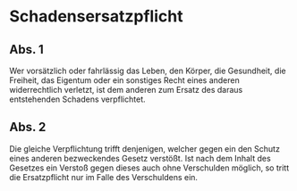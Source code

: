 # Schadensersatzpflicht



## Abs. 1

 Wer vorsätzlich oder fahrlässig das Leben, den Körper, die Gesundheit, die Freiheit, das Eigentum oder ein sonstiges Recht eines anderen widerrechtlich verletzt, ist dem anderen zum Ersatz des daraus entstehenden Schadens verpflichtet.

## Abs. 2

 Die gleiche Verpflichtung trifft denjenigen, welcher gegen ein den Schutz eines anderen bezweckendes Gesetz verstößt. Ist nach dem Inhalt des Gesetzes ein Verstoß gegen dieses auch ohne Verschulden möglich, so tritt die Ersatzpflicht nur im Falle des Verschuldens ein. 


